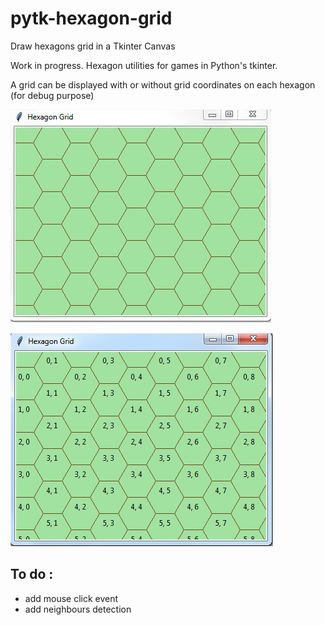 # pytk-hexagon-grid
Draw hexagons grid in a Tkinter Canvas

Work in progress. Hexagon utilities for games in Python's tkinter.

A grid can be displayed with or without grid coordinates on each hexagon (for debug purpose)

![alt text](screenshots/hex_1.jpg "without coordinates")

![alt text](screenshots/hex_2.jpg "Description goes here")

## To do :

* add mouse click event
* add neighbours detection

